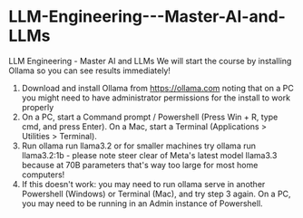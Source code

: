 # LLM-Engineering---Master-AI-and-LLMs
LLM Engineering - Master AI and LLMs
We will start the course by installing Ollama so you can see results immediately!

1. Download and install Ollama from https://ollama.com noting that on a PC you might need to have administrator permissions for the install to work properly
2. On a PC, start a Command prompt / Powershell (Press Win + R, type cmd, and press Enter). On a Mac, start a Terminal (Applications > Utilities > Terminal).
3. Run ollama run llama3.2 or for smaller machines try ollama run llama3.2:1b - please note steer clear of Meta's latest model llama3.3 because at 70B parameters that's way too large for most home computers!
4. If this doesn't work: you may need to run ollama serve in another Powershell (Windows) or Terminal (Mac), and try step 3 again. On a PC, you may need to be running in an Admin instance of Powershell.
 
